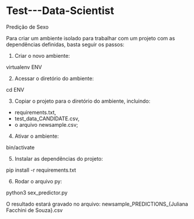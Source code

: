 # Test---Data-Scientist
Predição de Sexo

Para criar um ambiente isolado para trabalhar com um projeto com as dependências definidas, basta seguir os passos:

1) Criar o novo ambiente:

virtualenv ENV

2) Acessar o diretório do ambiente:

cd ENV

3) Copiar o projeto para o diretório do ambiente, incluindo:
- requirements.txt, 
- test_data_CANDIDATE.csv,
- o arquivo newsample.csv;

4) Ativar o ambiente:

bin/activate

5) Instalar as dependências do projeto:

pip install -r requirements.txt

6) Rodar o arquivo py:

python3 sex_predictor.py 

O resultado estará gravado no arquivo: newsample_PREDICTIONS_{Juliana Facchini de Souza}.csv
